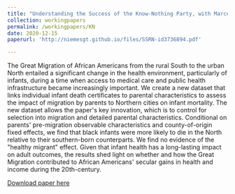 ```yaml
---
title: "Understanding the Success of the Know-Nothing Party, with Marcella Alsan (Harvard Kennedy School) and Katherine Eriksson (UC-Davis)"
collection: workingpapers
permalink: /workingpapers/KN
date: 2020-12-15
paperurl: 'http://niemesgt.github.io/files/SSRN-id3736894.pdf'

---
```

The Great Migration of African Americans from the rural South to the urban North entailed a significant change in the health environment, particularly of infants, during a time when access to medical care and public health infrastructure became increasingly important. We create a new dataset that links individual infant death certificates to parental characteristics to assess the impact of migration by parents to Northern cities on infant mortality. The new dataset allows the paper's key innovation, which is to control for selection into migration and detailed parental characteristics. Conditional on parents' pre-migration observable characteristics and county-of-origin fixed effects, we find that black infants were more likely to die in the North relative to their southern-born counterparts. We find no evidence of the "healthy migrant" effect. Given that infant health has a long-lasting impact on adult outcomes, the results shed light on whether and how the Great Migration contributed to African Americans' secular gains in health and income during the 20th-century. 

[Download paper here](http://niemesgt.github.io/files/SSRN-id3736894.pdf)
